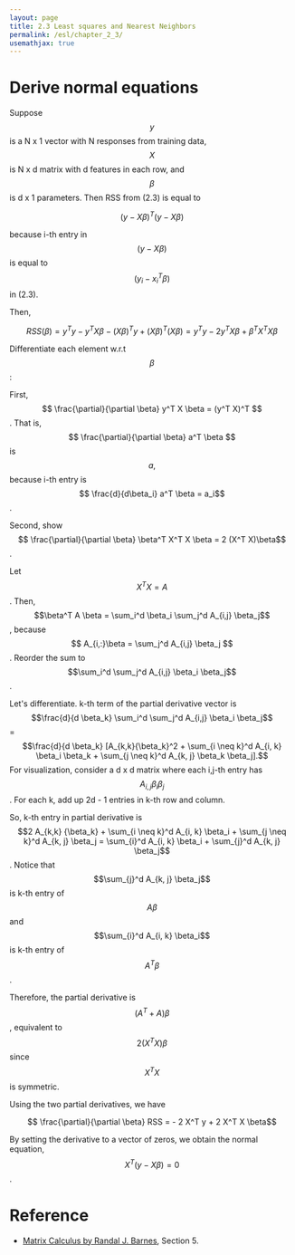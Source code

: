 ```yaml
---
layout: page
title: 2.3 Least squares and Nearest Neighbors
permalink: /esl/chapter_2_3/
usemathjax: true
---
```


# Derive normal equations

Suppose $$y$$ is a N x 1 vector with N responses from training data, $$X$$ is N x d matrix with d features in each row, and $$\beta$$ is d x 1 parameters. Then RSS from (2.3) is equal to 

$$ (y - X \beta)^T(y - X \beta) $$ 

because i-th entry in $$ (y - X\beta) $$ is equal to $$(y_i - {x_i}^T \beta)$$ in (2.3).

Then,

$$ RSS(\beta) = y^T y - y^T X \beta - (X \beta)^T y + (X \beta)^T (X \beta)   
= y^T y - 2 y^T X \beta + \beta^T X^TX \beta$$

Differentiate each element w.r.t $$ \beta $$:

First, $$ \frac{\partial}{\partial \beta} y^T X \beta = (y^T X)^T $$. That is, $$ \frac{\partial}{\partial \beta} a^T \beta $$ is $$a,$$ because i-th entry is $$ \frac{d}{d\beta_i} a^T \beta = a_i$$.

Second, show $$ \frac{\partial}{\partial \beta} \beta^T X^T X \beta = 2 (X^T X)\beta$$. 

Let $$ X^T X = A$$. Then, $$\beta^T A \beta = \sum_i^d \beta_i \sum_j^d A_{i,j} \beta_j$$, because $$ A_{i,:}\beta = \sum_j^d A_{i,j} \beta_j $$. Reorder the sum to $$\sum_i^d \sum_j^d A_{i,j} \beta_i \beta_j$$.

Let's differentiate. k-th term of the partial derivative vector is $$\frac{d}{d \beta_k} \sum_i^d \sum_j^d A_{i,j} \beta_i \beta_j$$ 
= $$\frac{d}{d \beta_k} [A_{k,k}{\beta_k}^2 + \sum_{i \neq k}^d A_{i, k} \beta_i \beta_k + \sum_{j \neq k}^d A_{k, j} \beta_k \beta_j].$$ For visualization, consider a d x d matrix where each i,j-th entry has $$A_{i,j} \beta_i \beta_j$$. For each k, add up 2d - 1 entries in k-th row and column.

So, k-th entry in partial derivative is $$2 A_{k,k} {\beta_k} + \sum_{i \neq k}^d A_{i, k} \beta_i + \sum_{j \neq k}^d A_{k, j} \beta_j = \sum_{i}^d A_{i, k} \beta_i + \sum_{j}^d A_{k, j} \beta_j$$. Notice that $$\sum_{j}^d A_{k, j} \beta_j$$ is k-th entry of $$A\beta$$ and $$\sum_{i}^d A_{i, k} \beta_i$$ is k-th entry of $$A^T \beta$$.

Therefore, the partial derivative is $$(A^T + A)\beta$$, equivalent to $$2 (X^T X)\beta$$ since $$X^T X$$ is symmetric.

Using the two partial derivatives, we have

$$ \frac{\partial}{\partial \beta} RSS = - 2 X^T y + 2 X^T X \beta$$

By setting the derivative to a vector of zeros, we obtain the normal equation, $$ X^T (y - X\beta) = 0$$.

# Reference
- [Matrix Calculus by Randal J. Barnes](https://atmos.washington.edu/~dennis/MatrixCalculus.pdf), Section 5.


























